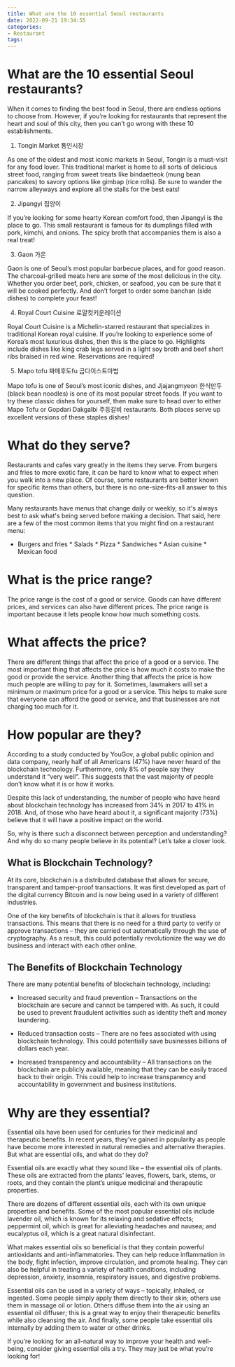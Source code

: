 ```yaml
---
title: What are the 10 essential Seoul restaurants
date: 2022-09-21 19:34:55
categories:
- Restaurant
tags:
---
```



#  What are the 10 essential Seoul restaurants?

When it comes to finding the best food in Seoul, there are endless options to choose from. However, if you’re looking for restaurants that represent the heart and soul of this city, then you can’t go wrong with these 10 establishments.

1) Tongin Market 통인시장

As one of the oldest and most iconic markets in Seoul, Tongin is a must-visit for any food lover. This traditional market is home to all sorts of delicious street food, ranging from sweet treats like bindaetteok (mung bean pancakes) to savory options like gimbap (rice rolls). Be sure to wander the narrow alleyways and explore all the stalls for the best eats!

2) Jipangyi 집앙이

If you’re looking for some hearty Korean comfort food, then Jipangyi is the place to go. This small restaurant is famous for its dumplings filled with pork, kimchi, and onions. The spicy broth that accompanies them is also a real treat!

3) Gaon 가온

Gaon is one of Seoul’s most popular barbecue places, and for good reason. The charcoal-grilled meats here are some of the most delicious in the city. Whether you order beef, pork, chicken, or seafood, you can be sure that it will be cooked perfectly. And don’t forget to order some banchan (side dishes) to complete your feast!

4) Royal Court Cuisine 로얄컷키운레이션

Royal Court Cuisine is a Michelin-starred restaurant that specializes in traditional Korean royal cuisine. If you’re looking to experience some of Korea’s most luxurious dishes, then this is the place to go. Highlights include dishes like king crab legs served in a light soy broth and beef short ribs braised in red wine. Reservations are required!

5) Mapo tofu 짜메후도fu 곱다이스트마법

 Mapo tofu is one of Seoul’s most iconic dishes, and Jjajangmyeon 한식만두 (black bean noodles) is one of its most popular street foods. If you want to try these classic dishes for yourself, then make sure to head over to either Mapo Tofu or Gopdari Dakgalbi 주등갈비 restaurants. Both places serve up excellent versions of these staples dishes!

#  What do they serve?

Restaurants and cafes vary greatly in the items they serve. From burgers and fries to more exotic fare, it can be hard to know what to expect when you walk into a new place. Of course, some restaurants are better known for specific items than others, but there is no one-size-fits-all answer to this question.

Many restaurants have menus that change daily or weekly, so it's always best to ask what's being served before making a decision. That said, here are a few of the most common items that you might find on a restaurant menu:

* Burgers and fries * Salads * Pizza * Sandwiches * Asian cuisine * Mexican food

#  What is the price range?

The price range is the cost of a good or service. Goods can have different prices, and services can also have different prices. The price range is important because it lets people know how much something costs.

# What affects the price?

There are different things that affect the price of a good or a service. The most important thing that affects the price is how much it costs to make the good or provide the service. Another thing that affects the price is how much people are willing to pay for it. Sometimes, lawmakers will set a minimum or maximum price for a good or a service. This helps to make sure that everyone can afford the good or service, and that businesses are not charging too much for it.

#  How popular are they?

According to a study conducted by YouGov, a global public opinion and data company, nearly half of all Americans (47%) have never heard of the blockchain technology. Furthermore, only 8% of people say they understand it “very well”. This suggests that the vast majority of people don’t know what it is or how it works.

Despite this lack of understanding, the number of people who have heard about blockchain technology has increased from 34% in 2017 to 41% in 2018. And, of those who have heard about it, a significant majority (73%) believe that it will have a positive impact on the world.

So, why is there such a disconnect between perception and understanding? And why do so many people believe in its potential? Let’s take a closer look.

## What is Blockchain Technology?

At its core, blockchain is a distributed database that allows for secure, transparent and tamper-proof transactions. It was first developed as part of the digital currency Bitcoin and is now being used in a variety of different industries.

One of the key benefits of blockchain is that it allows for trustless transactions. This means that there is no need for a third party to verify or approve transactions – they are carried out automatically through the use of cryptography. As a result, this could potentially revolutionize the way we do business and interact with each other online.

## The Benefits of Blockchain Technology

There are many potential benefits of blockchain technology, including:

* Increased security and fraud prevention – Transactions on the blockchain are secure and cannot be tampered with. As such, it could be used to prevent fraudulent activities such as identity theft and money laundering.

* Reduced transaction costs – There are no fees associated with using blockchain technology. This could potentially save businesses billions of dollars each year.

* Increased transparency and accountability – All transactions on the blockchain are publicly available, meaning that they can be easily traced back to their origin. This could help to increase transparency and accountability in government and business institutions.

#  Why are they essential?

Essential oils have been used for centuries for their medicinal and therapeutic benefits. In recent years, they’ve gained in popularity as people have become more interested in natural remedies and alternative therapies. But what are essential oils, and what do they do?

Essential oils are exactly what they sound like – the essential oils of plants. These oils are extracted from the plants’ leaves, flowers, bark, stems, or roots, and they contain the plant’s unique medicinal and therapeutic properties.

There are dozens of different essential oils, each with its own unique properties and benefits. Some of the most popular essential oils include lavender oil, which is known for its relaxing and sedative effects; peppermint oil, which is great for alleviating headaches and nausea; and eucalyptus oil, which is a great natural disinfectant.

What makes essential oils so beneficial is that they contain powerful antioxidants and anti-inflammatories. They can help reduce inflammation in the body, fight infection, improve circulation, and promote healing. They can also be helpful in treating a variety of health conditions, including depression, anxiety, insomnia, respiratory issues, and digestive problems.

Essential oils can be used in a variety of ways – topically, inhaled, or ingested. Some people simply apply them directly to their skin; others use them in massage oil or lotion. Others diffuse them into the air using an essential oil diffuser; this is a great way to enjoy their therapeutic benefits while also cleansing the air. And finally, some people take essential oils internally by adding them to water or other drinks.

If you’re looking for an all-natural way to improve your health and well-being, consider giving essential oils a try. They may just be what you’re looking for!